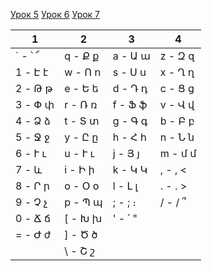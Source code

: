 [Урок 5](lesson5.html)
[Урок 6](lesson6.html)
[Урок 7](lesson7.html)


|    1    |    2    |    3    |    4    |
| ------- | ------- | ------- | ------- |
| ` - ՝ ՜ | q - Ք ք | a - Ա ա | z - Զ զ |
| 1 - Է է | w - Ո ո | s - Ս ս | x - Ղ ղ |
| 2 - Թ թ | e - Ե ե | d - Դ դ | c - Ց ց |
| 3 - Փ փ | r - Ռ ռ | f - Ֆ ֆ | v - Վ վ |
| 4 - Ձ ձ | t - Տ տ | g - Գ գ | b - Բ բ |
| 5 - Ջ ջ | y - Ը ը | h - Հ հ | n - Ն ն |
| 6 - Ւ ւ | u - Ւ ւ | j - Յ յ | m - մ մ |
| 7 - և   | i - Ի ի | k - Կ Կ | , - , < |
| 8 - Ր ր | o - Օ օ | l - Լ լ | . - ․ > |
| 9 - Չ չ | p - Պ պ | ; - ; ։ | / - / ՞ |
| 0 - Ճ ճ | [ - Խ խ | ' - ՛ " |         |
| = - Ժ ժ | ] - Ծ ծ |         |         |
|         | \ - Շ շ |         |         |


